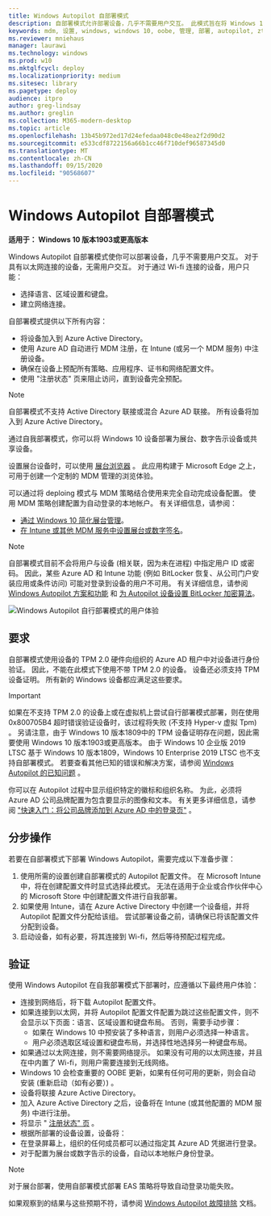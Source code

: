 ```yaml
---
title: Windows Autopilot 自部署模式
description: 自部署模式允许部署设备，几乎不需要用户交互。 此模式旨在将 Windows 10 部署为展台、数字告示设备或共享设备。
keywords: mdm, 设置, windows, windows 10, oobe, 管理, 部署, autopilot, ztd, 零接触, 合作伙伴, msfb, intune
ms.reviewer: mniehaus
manager: laurawi
ms.technology: windows
ms.prod: w10
ms.mktglfcycl: deploy
ms.localizationpriority: medium
ms.sitesec: library
ms.pagetype: deploy
audience: itpro
author: greg-lindsay
ms.author: greglin
ms.collection: M365-modern-desktop
ms.topic: article
ms.openlocfilehash: 13b45b972ed17d24efedaa048c0e48ea2f2d90d2
ms.sourcegitcommit: e533cdf8722156a66b1cc46f710def96587345d0
ms.translationtype: MT
ms.contentlocale: zh-CN
ms.lasthandoff: 09/15/2020
ms.locfileid: "90568607"
---
```

# <a name="windows-autopilot-self-deploying-mode"></a>Windows Autopilot 自部署模式

**适用于： Windows 10 版本1903或更高版本**

Windows Autopilot 自部署模式使你可以部署设备，几乎不需要用户交互。 对于具有以太网连接的设备，无需用户交互。 对于通过 Wi-fi 连接的设备，用户只能：
- 选择语言、区域设置和键盘。
- 建立网络连接。 

自部署模式提供以下所有内容：
- 将设备加入到 Azure Active Directory。
- 使用 Azure AD 自动进行 MDM 注册，在 Intune (或另一个 MDM 服务) 中注册设备。
- 确保在设备上预配所有策略、应用程序、证书和网络配置文件。
- 使用 "注册状态" 页来阻止访问，直到设备完全预配。

>[!NOTE]
>自部署模式不支持 Active Directory 联接或混合 Azure AD 联接。 所有设备将加入到 Azure Active Directory。

通过自我部署模式，你可以将 Windows 10 设备部署为展台、数字告示设备或共享设备。

设置展台设备时，可以使用 [展台浏览器](https://www.microsoft.com/p/kiosk-browser/9ngb5s5xg2kp?rtc=1&activetab=pivot:overviewtab) 。 此应用构建于 Microsoft Edge 之上，可用于创建一个定制的 MDM 管理的浏览体验。

可以通过将 deploing 模式与 MDM 策略结合使用来完全自动完成设备配置。 使用 MDM 策略创建配置为自动登录的本地帐户。 有关详细信息，请参阅：
- [通过 Windows 10 简化展台管理](https://techcommunity.microsoft.com/t5/windows-it-pro-blog/simplifying-kiosk-management-for-it-with-windows-10/ba-p/187691)。
- [在 Intune 或其他 MDM 服务中设置展台或数字签名](/windows/configuration/setup-kiosk-digital-signage#set-up-a-kiosk-or-digital-sign-in-intune-or-other-mdm-service)。

>[!NOTE]
>自部署模式目前不会将用户与设备 (相关联，因为未在进程) 中指定用户 ID 或密码。 因此，某些 Azure AD 和 Intune 功能 (例如 BitLocker 恢复、从公司门户安装应用或条件访问) 可能对登录到设备的用户不可用。 有关详细信息，请参阅 [Windows Autopilot 方案和功能](windows-autopilot-scenarios.md) 和 [为 Autopilot 设备设置 BitLocker 加密算法](bitlocker.md)。

![Windows Autopilot 自行部署模式的用户体验](images/self-deploy-welcome.png)

## <a name="requirements"></a>要求

自部署模式使用设备的 TPM 2.0 硬件向组织的 Azure AD 租户中对设备进行身份验证。 因此，不能在此模式下使用不带 TPM 2.0 的设备。 设备还必须支持 TPM 设备证明。 所有新的 Windows 设备都应满足这些要求。

>[!IMPORTANT]
>如果在不支持 TPM 2.0 的设备上或在虚拟机上尝试自行部署模式部署，则在使用0x800705B4 超时错误验证设备时，该过程将失败 (不支持 Hyper-v 虚拟 Tpm) 。 另请注意，由于 Windows 10 版本1809中的 TPM 设备证明存在问题，因此需要使用 Windows 10 版本1903或更高版本。 由于 Windows 10 企业版 2019 LTSC 基于 Windows 10 版本1809，Windows 10 Enterprise 2019 LTSC 也不支持自部署模式。 若要查看其他已知的错误和解决方案，请参阅 [Windows Autopilot 的已知问题](known-issues.md) 。

你可以在 Autopilot 过程中显示组织特定的徽标和组织名称。 为此，必须将 Azure AD 公司品牌配置为包含要显示的图像和文本。 有关更多详细信息，请参阅 ["快速入门：将公司品牌添加到 Azure AD 中的登录页"](/azure/active-directory/fundamentals/customize-branding) 。 

## <a name="step-by-step"></a>分步操作

若要在自部署模式下部署 Windows Autopilot，需要完成以下准备步骤：

1. 使用所需的设置创建自部署模式的 Autopilot 配置文件。 在 Microsoft Intune 中，将在创建配置文件时显式选择此模式。 无法在适用于企业或合作伙伴中心的 Microsoft Store 中创建配置文件进行自我部署。
2. 如果使用 Intune，请在 Azure Active Directory 中创建一个设备组，并将 Autopilot 配置文件分配给该组。 尝试部署设备之前，请确保已将该配置文件分配到设备。
3. 启动设备，如有必要，将其连接到 Wi-fi，然后等待预配过程完成。

## <a name="validation"></a>验证

使用 Windows Autopilot 在自我部署模式下部署时，应遵循以下最终用户体验：

-  连接到网络后，将下载 Autopilot 配置文件。
- 如果连接到以太网，并将 Autopilot 配置文件配置为跳过这些配置文件，则不会显示以下页面：语言、区域设置和键盘布局。 否则，需要手动步骤：
  -  如果在 Windows 10 中预安装了多种语言，则用户必须选择一种语言。
  -  用户必须选取区域设置和键盘布局，并选择性地选择另一种键盘布局。
-  如果通过以太网连接，则不需要网络提示。 如果没有可用的以太网连接，并且在中内置了 Wi-fi，则用户需要连接到无线网络。
-  Windows 10 会检查重要的 OOBE 更新，如果有任何可用的更新，则会自动安装 (重新启动（如有必要）) 。
-  设备将联接 Azure Active Directory。
-  加入 Azure Active Directory 之后，设备将在 Intune (或其他配置的 MDM 服务) 中进行注册。
-  将显示 " [注册状态" 页](enrollment-status.md) 。
-  根据所部署的设备设置，设备将：
  -  在登录屏幕上，组织的任何成员都可以通过指定其 Azure AD 凭据进行登录。
  -  对于配置为展台或数字告示的设备，自动以本地帐户身份登录。

>[!NOTE]
>对于展台部署，使用自部署模式部署 EAS 策略将导致自动登录功能失败。 

如果观察到的结果与这些预期不符，请参阅 [Windows Autopilot 故障排除](troubleshooting.md) 文档。
